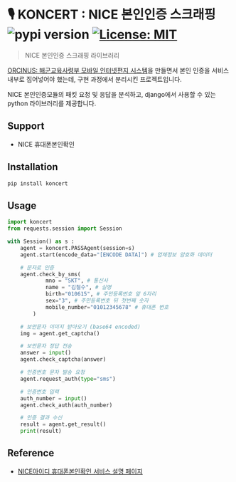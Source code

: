 # :studio_microphone: KONCERT : NICE 본인인증 스크래핑 </br> ![pypi version](https://img.shields.io/pypi/v/koncert) [![License: MIT](https://img.shields.io/pypi/l/koncert)](https://opensource.org/licenses/MIT)
> NICE 본인인증 스크래핑 라이브러리

[ORCINUS: 해군교육사령부 모바일 인터넷편지 시스템](https://github.com/jiwonMe/orcinus)을 만들면서 본인 인증을 서비스 내부로 집어넣어야 했는데, 구현 과정에서 분리시킨 프로젝트입니다.

NICE 본인인증모듈의 패킷 요청 및 응답을 분석하고, django에서 사용할 수 있는 python 라이브러리를 제공합니다.

## Support
- NICE 휴대폰본인확인

## Installation

```bash
pip install koncert
```

## Usage

```python
import koncert
from requests.session import Session

with Session() as s :
    agent = koncert.PASSAgent(session=s)
    agent.start(encode_data="[ENCODE DATA]") # 업체정보 암호화 데이터

    # 문자로 인증
    agent.check_by_sms(
            mno = "SKT", # 통신사
            name = "김철수", # 실명
            birth="010615", # 주민등록번호 앞 6자리
            sex="3", # 주민등록번호 뒤 첫번째 숫자
            mobile_number="01012345678" # 휴대폰 번호
        )

    # 보안문자 이미지 받아오기 (base64 encoded)
    img = agent.get_captcha()

    # 보안문자 정답 전송
    answer = input()
    agent.check_captcha(answer)

    # 인증번호 문자 발송 요청
    agent.request_auth(type="sms")

    # 인증번호 입력
    auth_number = input()
    agent.check_auth(auth_number)

    # 인증 결과 수신
    result = agent.get_result()
    print(result)

```

## Reference

- [NICE아이디 휴대폰본인확인 서비스 설명 페이지](https://www.niceid.co.kr/prod_mobile.nc)